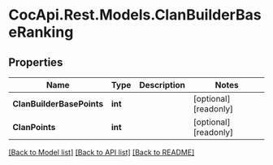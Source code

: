 # CocApi.Rest.Models.ClanBuilderBaseRanking

## Properties

Name | Type | Description | Notes
------------ | ------------- | ------------- | -------------
**ClanBuilderBasePoints** | **int** |  | [optional] [readonly] 
**ClanPoints** | **int** |  | [optional] [readonly] 

[[Back to Model list]](../../README.md#documentation-for-models) [[Back to API list]](../../README.md#documentation-for-api-endpoints) [[Back to README]](../../README.md)

